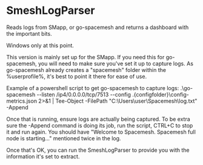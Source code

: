 # SmeshLogParser
Reads logs from SMapp, or go-spacemesh and returns a dashboard with the important bits.

Windows only at this point.

This version is mainly set up for the SMapp. If you need this for go-spacemesh, you will need to make sure you've set it up to capture logs. As go-spacemesh already creates a "spacemesh" folder within the %userprofile%, it's best to point it there for ease of use. 

Example of a powershell script to get go-spacemesh to capture logs:
.\go-spacemesh --listen /ip4/0.0.0.0/tcp/7513 --config .\{configfolder}\config-metrics.json 2>&1 | Tee-Object -FilePath "C:\Users\user\Spacemesh\log.txt" -Append

Once that is running, ensure logs are actually being captured. To be extra sure the -Append command is doing its job, run the script, CTRL+C to stop it and run again. You should have "Welcome to Spacemesh. Spacemesh full node is starting..." mentioned twice in the log.

Once that's OK, you can run the SmeshLogParser to provide you with the information it's set to extract.
